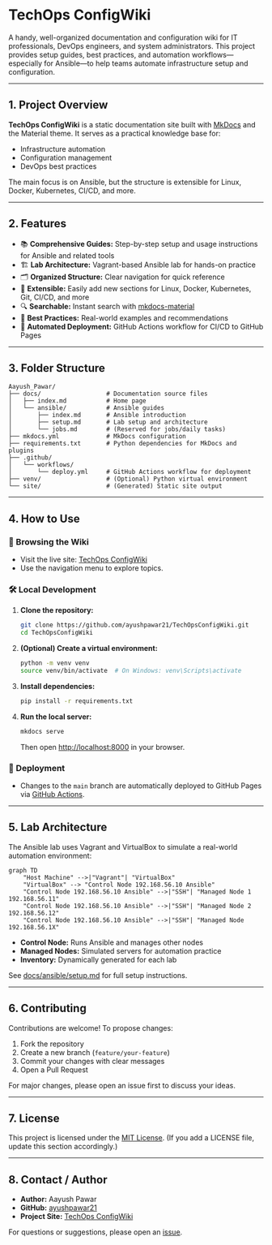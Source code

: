 # TechOps ConfigWiki

A handy, well-organized documentation and configuration wiki for IT professionals, DevOps engineers, and system administrators. This project provides setup guides, best practices, and automation workflows—especially for Ansible—to help teams automate infrastructure setup and configuration.

---

## 1. Project Overview

**TechOps ConfigWiki** is a static documentation site built with [MkDocs](https://www.mkdocs.org/) and the Material theme. It serves as a practical knowledge base for:
- Infrastructure automation
- Configuration management
- DevOps best practices

The main focus is on Ansible, but the structure is extensible for Linux, Docker, Kubernetes, CI/CD, and more.

---

## 2. Features

- 📚 **Comprehensive Guides:** Step-by-step setup and usage instructions for Ansible and related tools
- 🏗️ **Lab Architecture:** Vagrant-based Ansible lab for hands-on practice
- 🗂️ **Organized Structure:** Clear navigation for quick reference
- 🧩 **Extensible:** Easily add new sections for Linux, Docker, Kubernetes, Git, CI/CD, and more
- 🔍 **Searchable:** Instant search with [mkdocs-material](https://squidfunk.github.io/mkdocs-material/)
- 📝 **Best Practices:** Real-world examples and recommendations
- 🚀 **Automated Deployment:** GitHub Actions workflow for CI/CD to GitHub Pages

---

## 3. Folder Structure

```
Aayush_Pawar/
├── docs/                  # Documentation source files
│   ├── index.md           # Home page
│   └── ansible/           # Ansible guides
│       ├── index.md       # Ansible introduction
│       ├── setup.md       # Lab setup and architecture
│       └── jobs.md        # (Reserved for jobs/daily tasks)
├── mkdocs.yml             # MkDocs configuration
├── requirements.txt       # Python dependencies for MkDocs and plugins
├── .github/
│   └── workflows/
│       └── deploy.yml     # GitHub Actions workflow for deployment
├── venv/                  # (Optional) Python virtual environment
└── site/                  # (Generated) Static site output
```

---

## 4. How to Use

### 📖 Browsing the Wiki
- Visit the live site: [TechOps ConfigWiki](https://ayushpawar21.github.io/TechOpsConfigWiki/)
- Use the navigation menu to explore topics.

### 🛠️ Local Development
1. **Clone the repository:**
   ```bash
   git clone https://github.com/ayushpawar21/TechOpsConfigWiki.git
   cd TechOpsConfigWiki
   ```
2. **(Optional) Create a virtual environment:**
   ```bash
   python -m venv venv
   source venv/bin/activate  # On Windows: venv\Scripts\activate
   ```
3. **Install dependencies:**
   ```bash
   pip install -r requirements.txt
   ```
4. **Run the local server:**
   ```bash
   mkdocs serve
   ```
   Then open [http://localhost:8000](http://localhost:8000) in your browser.

### 🚀 Deployment
- Changes to the `main` branch are automatically deployed to GitHub Pages via [GitHub Actions](.github/workflows/deploy.yml).

---

## 5. Lab Architecture

The Ansible lab uses Vagrant and VirtualBox to simulate a real-world automation environment:

```mermaid
graph TD
    "Host Machine" -->|"Vagrant"| "VirtualBox"
    "VirtualBox" --> "Control Node 192.168.56.10 Ansible"
    "Control Node 192.168.56.10 Ansible" -->|"SSH"| "Managed Node 1 192.168.56.11"
    "Control Node 192.168.56.10 Ansible" -->|"SSH"| "Managed Node 2 192.168.56.12"
    "Control Node 192.168.56.10 Ansible" -->|"SSH"| "Managed Node 192.168.56.1X"
```

- **Control Node:** Runs Ansible and manages other nodes
- **Managed Nodes:** Simulated servers for automation practice
- **Inventory:** Dynamically generated for each lab

See [docs/ansible/setup.md](docs/ansible/setup.md) for full setup instructions.

---

## 6. Contributing

Contributions are welcome! To propose changes:
1. Fork the repository
2. Create a new branch (`feature/your-feature`)
3. Commit your changes with clear messages
4. Open a Pull Request

For major changes, please open an issue first to discuss your ideas.

---

## 7. License

This project is licensed under the [MIT License](https://choosealicense.com/licenses/mit/). (If you add a LICENSE file, update this section accordingly.)

---

## 8. Contact / Author

- **Author:** Aayush Pawar
- **GitHub:** [ayushpawar21](https://github.com/ayushpawar21)
- **Project Site:** [TechOps ConfigWiki](https://ayushpawar21.github.io/TechOpsConfigWiki/)

For questions or suggestions, please open an [issue](https://github.com/ayushpawar21/TechOpsConfigWiki/issues). 